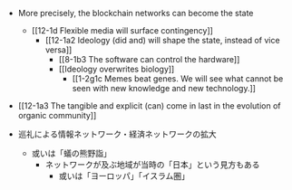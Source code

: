 - More precisely, the blockchain networks can become the state
	- [[12-1d Flexible media will surface contingency]]
		- [[12-1a2 Ideology (did and) will shape the state, instead of vice versa]]
			- [[8-1b3 The software can control the hardware]]
			- [[Ideology overwrites biology]]
				- [[1-2g1c Memes beat genes. We will see what cannot be seen with new knowledge and new technology.]]

- [[12-1a3 The tangible and explicit (can) come in last in the evolution of organic community]]

- 巡礼による情報ネットワーク・経済ネットワークの拡大
	- 或いは「蟻の熊野詣」
		- ネットワークが及ぶ地域が当時の「日本」という見方もある
			- 或いは「ヨーロッパ」「イスラム圏」